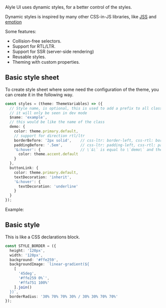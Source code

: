 <p>
  Alyle UI uses dynamic styles, for a better control of the styles.
</p>

<p>
  Dynamic styles is inspired by many other CSS-in-JS libraries, like <a
  href="https://cssinjs.org"
  target="_blank"
  rel="noopener nofollow">JSS</a> and <a
  href="https://emotion.sh/"
  target="_blank"
  rel="noopener nofollow">emotion</a>
</p>

<p>
  Some features:
</p>

<ul>
  <li>Collision-free selectors.</li>
  <li>Support for RTL/LTR.</li>
  <li>Support for SSR (server-side rendering)</li>
  <li>Reusable styles.</li>
  <li>Theming with custom properties.</li>
</ul>

<h2 lyTyp="headline" gutter>Basic style sheet</h2>

<p>
  To create style sheet where some need the configuration of the theme, you can create it in the following way.
</p>

```ts
const styles = (theme: ThemeVariables) => ({
  // Style name, is optional, this is used to add a prefix to all classes,
  // it will only be seen in dev mode
  $name: 'example',
  // this would be like the name of the class
  demo: {
    color: theme.primary.default,
    // support for direction rtl/ltr
    borderBefore: '2px solid',    // css-ltr: border-left, css-rtl: border-right
    paddingBefore: '.5em',        // css-ltr: padding-left, css-rtl: padding-right
    '&:hover': {                  // \`&\` is equal to \`demo\` and therefore it would be 'demo:hover'
      color: theme.accent.default
    }
  },
  buttonLink: {
    color: theme.primary.default,
    textDecoration: 'inherit',
    '&:hover': {
      textDecoration: 'underline'
    }
  }
});
```

<p>
  Example:
</p>
<demo-view path="docs/customization/dynamic-styles/ds-basic">
  <aui-ds-basic></aui-ds-basic>
</demo-view>

<h2 lyTyp="headline" gutter>Basic style</h2>
<p>
  This is like a CSS declarations block.
</p>

```ts
const STYLE_BORDER = ({
  height: '120px',
  width: '120px',
  background: '#ffe259',
  backgroundImage: `linear-gradient(${
    [
      '45deg',
      '#ffe259 0%`',
      '#ffa751 100%'
    ].join()
  })`,
  borderRadius: '30% 70% 70% 30% / 30% 30% 70% 70%'
});
```

<demo-view path="docs/customization/dynamic-styles/ds-css-declarations-block">
  <aui-ds-css-declarations-block></aui-ds-css-declarations-block>
</demo-view>